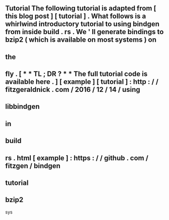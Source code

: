 #
Tutorial
The
following
tutorial
is
adapted
from
[
this
blog
post
]
[
tutorial
]
.
What
follows
is
a
whirlwind
introductory
tutorial
to
using
bindgen
from
inside
build
.
rs
.
We
'
ll
generate
bindings
to
bzip2
(
which
is
available
on
most
systems
)
on
-
the
-
fly
.
[
*
*
TL
;
DR
?
*
*
The
full
tutorial
code
is
available
here
.
]
[
example
]
[
tutorial
]
:
http
:
/
/
fitzgeraldnick
.
com
/
2016
/
12
/
14
/
using
-
libbindgen
-
in
-
build
-
rs
.
html
[
example
]
:
https
:
/
/
github
.
com
/
fitzgen
/
bindgen
-
tutorial
-
bzip2
-
sys
